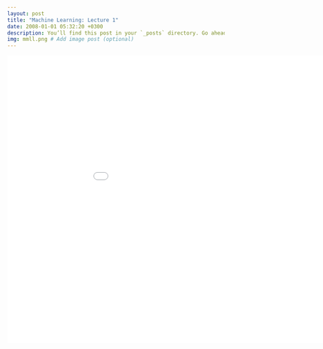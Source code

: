 ```yaml
---
layout: post
title: "Machine Learning: Lecture 1"
date: 2008-01-01 05:32:20 +0300
description: You’ll find this post in your `_posts` directory. Go ahead and edit it and re-build the site to see your changes. # Add post description (optional)
img: mmll.png # Add image post (optional)
---
```

<embed src="/assets/pdfs/ML_Lecture_1___What_does_it_mean_to_learn_.pdf" width="1000px" height="667px" />
